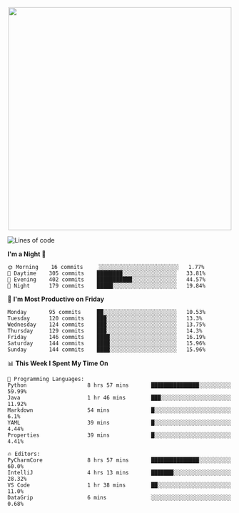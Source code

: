 <!--

[![Hits](https://hits.seeyoufarm.com/api/count/incr/badge.svg?url=https%3A%2F%2Fgithub.com/sangm1n)](https://hits.seeyoufarm.com) 
[![Repos Badge](https://badges.pufler.dev/repos/sangm1n)](https://badges.pufler.dev)
[![Github Badge](http://img.shields.io/badge/-github-black?style=flat-square&logo=github&logoColor=white&link=https:https://github.com/sangm1n/)](https://github.com/sangm1n/)
[![Netlify Badge](https://img.shields.io/badge/-TIL-00C7B7?style=flat-square&logo=Netlify&logoColor=white&link=https://sangminlog.netlify.com)](https://sangminlog.netlify.com)
[![Hugo Badge](https://img.shields.io/badge/-techblog-FF4088?style=flat-square&logo=Hugo&logoColor=white&link=https://sangm1n.github.io)](https://sangm1n.github.io)
[![Mail Badge](http://img.shields.io/badge/-mail-D14836?style=flat-square&logo=Gmail&logoColor=white&link=mailto:dltkd96als@naver.com)](mailto:dltkd96als@naver.com/)

![Lines of code](https://img.shields.io/badge/From%20Hello%20World%20I%27ve%20Written-3.9%20million%20lines%20of%20code-blue)
-->

<!--  -->

<p align="center">
  <a href="https://sangm1n.github.io/">
    <img src="https://user-images.githubusercontent.com/46131688/100516133-08bf3880-31c5-11eb-97ce-0548a7b3a35a.png" width="500">
  </a>
</p>

<!--START_SECTION:waka-->
![Lines of code](https://img.shields.io/badge/From%20Hello%20World%20I%27ve%20Written-3.4%20million%20lines%20of%20code-blue)

**I'm a Night 🦉** 

```text
🌞 Morning    16 commits     ░░░░░░░░░░░░░░░░░░░░░░░░░   1.77% 
🌆 Daytime    305 commits    ████████░░░░░░░░░░░░░░░░░   33.81% 
🌃 Evening    402 commits    ███████████░░░░░░░░░░░░░░   44.57% 
🌙 Night      179 commits    █████░░░░░░░░░░░░░░░░░░░░   19.84%

```
📅 **I'm Most Productive on Friday** 

```text
Monday       95 commits     ██░░░░░░░░░░░░░░░░░░░░░░░   10.53% 
Tuesday      120 commits    ███░░░░░░░░░░░░░░░░░░░░░░   13.3% 
Wednesday    124 commits    ███░░░░░░░░░░░░░░░░░░░░░░   13.75% 
Thursday     129 commits    ███░░░░░░░░░░░░░░░░░░░░░░   14.3% 
Friday       146 commits    ████░░░░░░░░░░░░░░░░░░░░░   16.19% 
Saturday     144 commits    ████░░░░░░░░░░░░░░░░░░░░░   15.96% 
Sunday       144 commits    ████░░░░░░░░░░░░░░░░░░░░░   15.96%

```


📊 **This Week I Spent My Time On** 

```text
💬 Programming Languages: 
Python                   8 hrs 57 mins       ███████████████░░░░░░░░░░   59.99% 
Java                     1 hr 46 mins        ███░░░░░░░░░░░░░░░░░░░░░░   11.92% 
Markdown                 54 mins             █░░░░░░░░░░░░░░░░░░░░░░░░   6.1% 
YAML                     39 mins             █░░░░░░░░░░░░░░░░░░░░░░░░   4.44% 
Properties               39 mins             █░░░░░░░░░░░░░░░░░░░░░░░░   4.41%

🔥 Editors: 
PyCharmCore              8 hrs 57 mins       ███████████████░░░░░░░░░░   60.0% 
IntelliJ                 4 hrs 13 mins       ███████░░░░░░░░░░░░░░░░░░   28.32% 
VS Code                  1 hr 38 mins        ██░░░░░░░░░░░░░░░░░░░░░░░   11.0% 
DataGrip                 6 mins              ░░░░░░░░░░░░░░░░░░░░░░░░░   0.68%

```


<!--END_SECTION:waka-->


<!--
**sangm1n/sangm1n** is a ✨ _special_ ✨ repository because its `README.md` (this file) appears on your GitHub profile.

Here are some ideas to get you started:

- 🔭 I’m currently working on ...
- 🌱 I’m currently learning ...
- 👯 I’m looking to collaborate on ...
- 🤔 I’m looking for help with ...
- 💬 Ask me about ...
- 📫 How to reach me: ...
- 😄 Pronouns: ...
- ⚡ Fun fact: ...

https://shields.io/
-->


